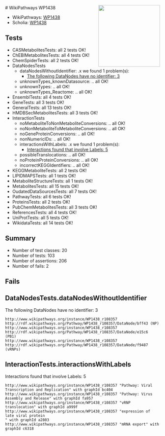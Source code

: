 <img style="float: right; width: 200px" src="https://upload.wikimedia.org/wikipedia/commons/thumb/8/83/Wplogo_with_text_500.png/640px-Wplogo_with_text_500.png" />
# WikiPathways WP1438

* WikiPathways: [WP1438](https://new.wikipathways.org/pathways/WP1438)
* Scholia: [WP1438](https://scholia.toolforge.org/wikipathways/WP1438)
## Tests
* CASMetabolitesTests: all 2 tests OK!
* ChEBIMetabolitesTests: all 4 tests OK!
* ChemSpiderTests: all 2 tests OK!
* DataNodesTests
    * dataNodesWithoutIdentifier: .x we found 1 problem(s):
        * [The following DataNodes have no identifier: 3](#d2d32fa2)
    * unknownTypes_knownDatasource: .. all OK!
    * unknownTypes: .. all OK!
    * unknownTypes_Reactome: .. all OK!
* EnsemblTests: all 4 tests OK!
* GeneTests: all 3 tests OK!
* GeneralTests: all 13 tests OK!
* HMDBSecMetabolitesTests: all 3 tests OK!
* InteractionTests
    * noMetaboliteToNonMetaboliteConversions: .. all OK!
    * noNonMetaboliteToMetaboliteConversions: .. all OK!
    * noGeneProteinConversions: .. all OK!
    * nonNumericIDs: .. all OK!
    * interactionsWithLabels: .x we found 1 problem(s):
        * [Interactions found that involve Labels: 5](#630d267c)
    * possibleTranslocations: .. all OK!
    * noProteinProteinConversions: .. all OK!
    * incorrectKEGGIdentifiers: .. all OK!
* KEGGMetaboliteTests: all 2 tests OK!
* LIPIDMAPSTests: all 1 tests OK!
* MetaboliteStructureTests: all 1 tests OK!
* MetabolitesTests: all 15 tests OK!
* OudatedDataSourcesTests: all 7 tests OK!
* PathwayTests: all 6 tests OK!
* ProteinsTests: all 2 tests OK!
* PubChemMetabolitesTests: all 3 tests OK!
* ReferencesTests: all 4 tests OK!
* UniProtTests: all 5 tests OK!
* WikidataTests: all 14 tests OK!


## Summary

* Number of test classes: 20
* Number of tests: 103
* Number of assertions: 206
* Number of fails: 2

## Fails

<a name="d2d32fa2" />

## DataNodesTests.dataNodesWithoutIdentifier

The following DataNodes have no identifier: 3
```
http://www.wikipathways.org/instance/WP1438_r108357 http://rdf.wikipathways.org/Pathway/WP1438_r108357/DataNode/bff43 (NP)
http://www.wikipathways.org/instance/WP1438_r108357 http://rdf.wikipathways.org/Pathway/WP1438_r108357/DataNode/e15c6 (PB1)
http://www.wikipathways.org/instance/WP1438_r108357 http://rdf.wikipathways.org/Pathway/WP1438_r108357/DataNode/f9487 (vRNPs)
```

<a name="630d267c" />

## InteractionTests.interactionsWithLabels

Interactions found that involve Labels: 5
```
http://www.wikipathways.org/instance/WP1438_r108357 "Pathway: Viral Transcription and Replication" with graphId bc404
http://www.wikipathways.org/instance/WP1438_r108357 "Pathway: Virus Assembly and Release" with graphId fa957
http://www.wikipathways.org/instance/WP1438_r108357 "vRNP translocation" with graphId a999f
http://www.wikipathways.org/instance/WP1438_r108357 "expression of late viral protein
" with graphId a2803
http://www.wikipathways.org/instance/WP1438_r108357 "mRNA export" with graphId c6318
```

